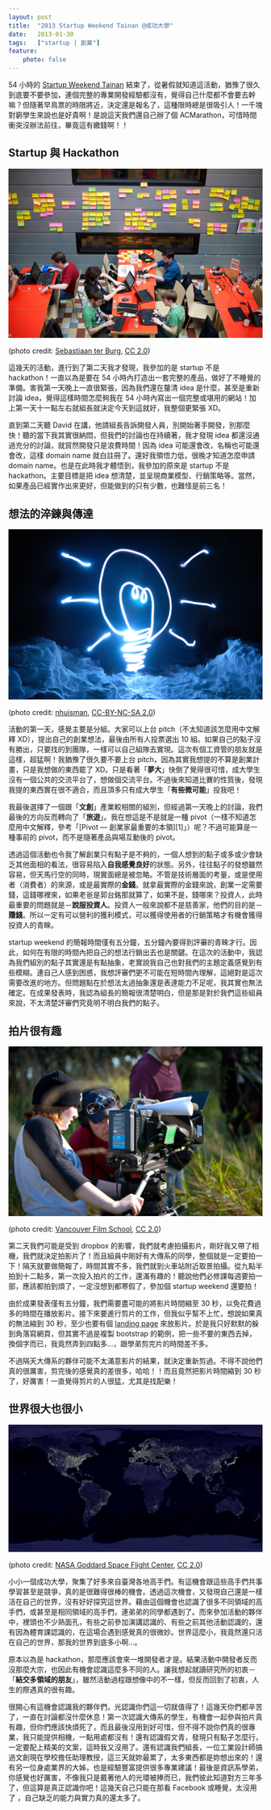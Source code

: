 ```yaml
---
layout: post
title:  "2013 Startup Weekend Tainan @成功大學"
date:   2013-01-30
tags:   ["startup | 創業"]
feature:
    photo: false
---
```


54 小時的 [Startup Weekend Tainan](http://tainan.startupweekend.org/) 結束了，從暑假就知道這活動，猶豫了很久到底要不要參加，連個完整的專業開發經驗都沒有，覺得自己什麼都不會要去幹嘛？但隨著早鳥票的時限將近，決定還是報名了，這種限時總是很吸引人！一千塊對窮學生來說也是好貴啊！是說這天我們還自己辦了個 ACMarathon，可惜時間衝突沒辦法前往，畢竟這有繳錢啊！！

## Startup 與 Hackathon

![startup 與 hackathon](https://raw.githubusercontent.com/KuoE0/blog-assets/master/content-photos/2013-01-30-2013-startup-weekend-tainan-at-ncku-1.jpg)

(photo credit: [Sebastiaan ter Burg](https://www.flickr.com/photos/ter-burg/8812567121), [CC 2.0](https://creativecommons.org/licenses/by/2.0/))

這幾天的活動，進行到了第二天我才發現，我參加的是 startup 不是 hackathon！一直以為是要在 54 小時內打造出一套完整的產品，做好了不睡覺的準備。害我第一天晚上一直很緊張，因為我們還在釐清 idea 是什麼，甚至是重新討論 idea，覺得這樣時間怎麼夠我在 54 小時內寫出一個完整或堪用的網站！加上第一天十一點左右就組長就決定今天到這就好，我整個更緊張 XD。

直到第二天聽 David 在講，他請組長告訴開發人員，別開始著手開發，別那麼快！聽的當下我其實很納悶，但我們的討論也在持續著，我才發現 idea 都還沒通過充分的討論，就貿然開發只是浪費時間！因為 idea 可能還會改，名稱也可能還會改，這樣 domain name 就白註冊了。還好我領悟力低，很晚才知道怎麼申請 domain name。也是在此時我才體悟到，我參加的原來是 startup 不是 hackathon。主要目標是把 idea 想清楚，並呈現商業模型、行銷策略等。當然，如果產品已經實作出來更好，但能做到的只有少數，也難怪是前三名！

## 想法的淬鍊與傳達

![想法的淬鍊與傳達](https://raw.githubusercontent.com/KuoE0/blog-assets/master/content-photos/2013-01-30-2013-startup-weekend-tainan-at-ncku-2.jpg)

(photo credit: [nhuisman](https://www.flickr.com/photos/nhuisman/3168683736/), [CC-BY-NC-SA 2.0](https://creativecommons.org/licenses/by-nc-sa/2.0/))

活動的第一天，感覺主要是分組。大家可以上台 pitch（不太知道該怎麼用中文解釋 XD），提出自己的創業想法，最後由所有人投票選出 10 組。如果自己的點子沒有勝出，只要找的到團隊，一樣可以自己組隊去實現。這次有個工資管的朋友就是這樣，超猛啊！我猶豫了很久要不要上台 pitch，因為其實我想提的不算是創業計畫，只是我想做的東西罷了 XD。只是看著「**夢大**」快倒了覺得很可惜，成大學生沒有一個公共的交流平台了，想做個交流平台。不過後來知道比賽的性質後，發現我提的東西實在很不適合，而且頂多只有成大學生「**有些微可能**」投我吧！

我最後選擇了一個跟「**文創**」產業較相關的組別，但經過第一天晚上的討論，我們最後的方向反而轉向了「**旅遊**」。我在想這是不是就是一種 pivot（一樣不知道怎麼用中文解釋，參考「[Pivot — 創業家最重要的本領][1]」）呢？不過可能算是一種事前的 pivot，而不是隨著產品與場互動後的 pivot。

透過這個活動也令我了解創業只有點子是不夠的，一個人想到的點子或多或少會缺乏其他面相的看法，很容易陷入**自我感覺良好**的狀態。另外，往往點子的發想雖然容易，但天馬行空的同時，現實面總是被忽略。不管是技術層面的考量，或是使用者（消費者）的來源，或是最實際的**金錢**。就拿最實際的金錢來說，創業一定需要錢，這錢哪裡來，如果老爸是郭台銘那就算了，如果不是，錢哪來？投資人，此時最重要的問題就是－**說服投資人**。投資人一般來說都不是慈善家，他們的目的是－**賺錢**。所以一定有可以營利的獲利模式，可以獲得使用者的行銷策略才有機會獲得投資人的青睞。

startup weekend 的簡報時間僅有五分鐘，五分鐘內要得到評審的青睞才行。因此，如何在有限的時間內把自己的想法行銷出去也是關鍵。在這次的活動中，我認為我們組別的點子其實還是有點抽象，老實說我自己也對我們的主題定義感覺到有些模糊。連自己人感到困惑，我想評審們更不可能在短時間內理解，這絕對是這次需要改進的地方。但問題點在於想法太過抽象還是表達能力不足呢，我其實也無法確定。在成果發表時，我認為組長的簡報很清楚明白，但是那是對於我們這些組員來說，不太清楚評審們究竟明不明白我們的點子。

## 拍片很有趣

![拍片很有趣](https://raw.githubusercontent.com/KuoE0/blog-assets/master/content-photos/2013-01-30-2013-startup-weekend-tainan-at-ncku-3.jpg)

(photo credit: [Vancouver Film School](https://www.flickr.com/photos/vancouverfilmschool/5143588760), [CC 2.0](https://creativecommons.org/licenses/by/2.0/))

第二天我們可能是受到 dropbox 的影響，我們就考慮拍攝影片，剛好我又帶了相機，我們就決定拍影片了！而且組員中剛好有大傳系的同學，整個就是一定要拍一下！隔天就要做簡報了，時間其實不多，我們就到火車站附近取景拍攝。從九點半拍到十二點多，第一次投入拍片的工作，還滿有趣的！聽說他們必修課每週要拍一部，應該都拍到煩了，一定沒想到都寒假了，參加個 startup weekend 還要拍！

由於成果發表僅有五分鐘，我們需要盡可能的將影片時間縮至 30 秒，以免花費過多的時間在播放影片。接下來要進行剪片的工作，但我似乎幫不上忙，想說如果真的無法縮到 30 秒，至少也要有個 [landing page](http://feelingtrip.co) 來放影片。於是我只好默默的躲到角落寫網頁，但其實不過是複製 bootstrap 的範例，把一些不要的東西去掉，換個字而已，我竟然弄到四點多…，跟學弟剪完片的時間差不多。

不過隔天大傳系的夥伴可能不太滿意影片的結果，就決定重新剪過。不得不說他們真的很厲害，剪完後的感覺真的差很多，哈哈！！而且竟然把影片時間縮到 30 秒了，好厲害！一直覺得剪片的人很猛，尤其是找配樂！

## 世界很大也很小

![世界很大也很小](https://raw.githubusercontent.com/KuoE0/blog-assets/master/content-photos/2013-01-30-2013-startup-weekend-tainan-at-ncku-4.jpg)

(photo credit: [NASA Goddard Space Flight Center](https://www.flickr.com/photos/gsfc/4387582220), [CC 2.0](https://creativecommons.org/licenses/by/2.0/))

小小一個成功大學，聚集了好多來自臺灣各地高手們。有這機會跟這些高手們共事學習甚至是競爭，真的是很難得很棒的機會。透過這次機會，又發現自己還是一樣活在自己的世界，沒有好好探究這世界。藉由這個機會也認識了很多不同領域的高手們，或甚至是相同領域的高手們，連弟弟的同學都遇到了。而來參加活動的夥伴中，裡頭也不少熟面孔，有些之前參加演講認識的、有些之前其他活動認識的，還有因為體育課認識的，在這場合遇到感覺真的很微妙。世界這麼小，我竟然還只活在自己的世界，那我的世界到底多小啊…。

原本以為是 hackathon，那麼應該會來一堆開發者才是。結果活動中開發者反而沒那麼大宗，也因此有機會認識這麼多不同的人。讓我想起就讀研究所的初衷－「**結交多領域的朋友**」，雖然活動過程跟想像中的不一樣，但反而回到了初衷，人生的際遇真的很有趣。

很開心有這機會認識我的夥伴們，光認識你們這一切就值得了！這幾天你們都辛苦了，一直在討論都沒什麼休息！第一次認識大傳系的學生，有機會一起參與拍片真有趣，但你們應該快煩死了，而且最後沒用到好可惜，但不得不說你們真的很專業，我只能提供相機，一點用處都沒有！還有認識假文青，發現只有點子怎麼行，一定要配上精美的文案，這時我又沒用了。還有認識我們組長，一位工業設計師搞過文創現在學校擔任助理教授，這三天就妳最累了，太多東西都是妳想出來的！還有另一位身處業界的大姊，也是經驗豐富提供很多專業建議！最後是資訊系學弟，你感覺也好厲害，不像我只是戴著他人的光環被捧而已，我們彼此知道對方三年多了，但這算是真正認識你吧！這幾天自己只能在那看 Facebook 或睡覺，太沒用了 ，自己缺乏的能力與實力真的還太多了。
